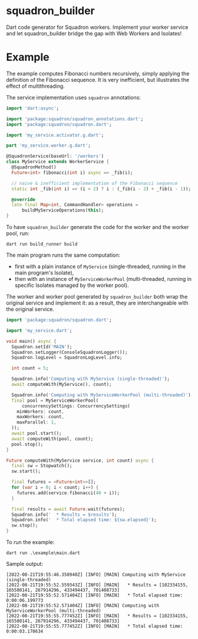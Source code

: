 # squadron_builder
Dart code generator for Squadron workers. Implement your worker service and let squadron_builder bridge the gap with Web Workers and Isolates!

# Example

The example computes Fibonacci numbers recursively, simply applying the definition of the Fibonacci sequence. It is very inefficient, but illustrates the effect of multithreading.

The service implementation uses `squadron` annotations:

```dart
import 'dart:async';

import 'package:squadron/squadron_annotations.dart';
import 'package:squadron/squadron.dart';

import 'my_service.activator.g.dart';

part 'my_service.worker.g.dart';

@SquadronService(baseUrl: '/workers')
class MyService extends WorkerService {
  @SquadronMethod()
  Future<int> fibonacci(int i) async => _fib(i);

  // naive & inefficient implementation of the Fibonacci sequence
  static int _fib(int i) => (i < 2) ? i : (_fib(i - 2) + _fib(i - 1));

  @override
  late final Map<int, CommandHandler> operations =
      buildMyServiceOperations(this);
}
```

To have `squadron_builder` generate the code for the worker and the worker pool, run:

```
dart run build_runner build
```

The main program runs the same computation:
* first with a plain instance of `MyService` (single-threaded, running in the main program's Isolate),
* then with an instance of `MyServiceWorkerPool` (multi-threaded, running in specific Isolates managed by the worker pool).

The worker and worker pool generated by `squadron_builder` both wrap the original service and implement it: as a result, they are interchangeable with the original service.

```dart
import 'package:squadron/squadron.dart';

import 'my_service.dart';

void main() async {
  Squadron.setId('MAIN');
  Squadron.setLogger(ConsoleSquadronLogger());
  Squadron.logLevel = SquadronLogLevel.info;

  int count = 5;

  Squadron.info('Computing with MyService (single-threaded)');
  await computeWith(MyService(), count);

  Squadron.info('Computing with MyServiceWorkerPool (multi-threaded)');
  final pool = MyServiceWorkerPool(
      concurrencySettings: ConcurrencySettings(
    minWorkers: count,
    maxWorkers: count,
    maxParallel: 1,
  ));
  await pool.start();
  await computeWith(pool, count);
  pool.stop();
}

Future computeWith(MyService service, int count) async {
  final sw = Stopwatch();
  sw.start();

  final futures = <Future<int>>[];
  for (var i = 0; i < count; i++) {
    futures.add(service.fibonacci(40 + i));
  }

  final results = await Future.wait(futures);
  Squadron.info('  * Results = $results');
  Squadron.info('  * Total elapsed time: ${sw.elapsed}');
  sw.stop();
}
```

To run the example:

```
dart run .\example\main.dart
```

Sample output:

```
[2022-08-21T19:55:46.358940Z] [INFO] [MAIN] Computing with MyService (single-threaded)
[2022-08-21T19:55:52.559343Z] [INFO] [MAIN]   * Results = [102334155, 165580141, 267914296, 433494437, 701408733]
[2022-08-21T19:55:52.571404Z] [INFO] [MAIN]   * Total elapsed time: 0:00:06.199773
[2022-08-21T19:55:52.571404Z] [INFO] [MAIN] Computing with MyServiceWorkerPool (multi-threaded)
[2022-08-21T19:55:55.777452Z] [INFO] [MAIN]   * Results = [102334155, 165580141, 267914296, 433494437, 701408733]
[2022-08-21T19:55:55.777452Z] [INFO] [MAIN]   * Total elapsed time: 0:00:03.170634
```
